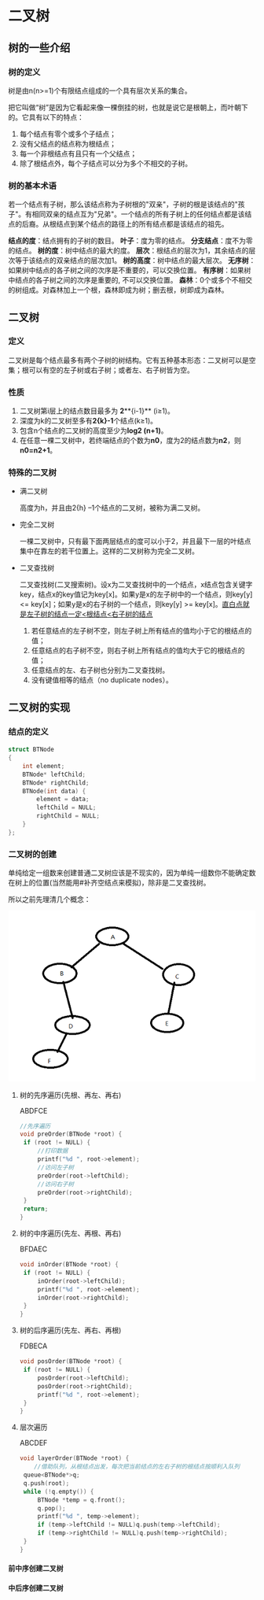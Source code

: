 # 二叉树

## 树的一些介绍

### 树的定义

树是由n(n>=1)个有限结点组成的一个具有层次关系的集合。

把它叫做“树”是因为它看起来像一棵倒挂的树，也就是说它是根朝上，而叶朝下的。它具有以下的特点：

1. 每个结点有零个或多个子结点；
2. 没有父结点的结点称为根结点；
3.  每一个非根结点有且只有一个父结点；
4.  除了根结点外，每个子结点可以分为多个不相交的子树。

### 树的基本术语

若一个结点有子树，那么该结点称为子树根的"双亲"，子树的根是该结点的"孩子"。有相同双亲的结点互为"兄弟"。一个结点的所有子树上的任何结点都是该结点的后裔。从根结点到某个结点的路径上的所有结点都是该结点的祖先。

**结点的度**：结点拥有的子树的数目。
**叶子**：度为零的结点。
**分支结点**：度不为零的结点。
**树的度**：树中结点的最大的度。
**层次**：根结点的层次为1，其余结点的层次等于该结点的双亲结点的层次加1。
**树的高度**：树中结点的最大层次。
**无序树**：如果树中结点的各子树之间的次序是不重要的，可以交换位置。
**有序树**：如果树中结点的各子树之间的次序是重要的, 不可以交换位置。
**森林**：0个或多个不相交的树组成。对森林加上一个根，森林即成为树；删去根，树即成为森林。

## 二叉树

### 定义

二叉树是每个结点最多有两个子树的树结构。它有五种基本形态：二叉树可以是空集；根可以有空的左子树或右子树；或者左、右子树皆为空。

### 性质

1. 二叉树第i层上的结点数目最多为 **2****{i-1}** (i≥1)。
2. 深度为k的二叉树至多有**2{k}-1**个结点(k≥1)。
3. 包含n个结点的二叉树的高度至少为**log2 (n+1)**。
4. 在任意一棵二叉树中，若终端结点的个数为**n0**，度为2的结点数为**n2**，则**n0=n2+1**。

### 特殊的二叉树

- 满二叉树

  高度为h，并且由2{h} –1个结点的二叉树，被称为满二叉树。

- 完全二叉树

  一棵二叉树中，只有最下面两层结点的度可以小于2，并且最下一层的叶结点集中在靠左的若干位置上。这样的二叉树称为完全二叉树。

- 二叉查找树

  二叉查找树(二叉搜索树)。设x为二叉查找树中的一个结点，x结点包含关键字key，结点x的key值记为key[x]。如果y是x的左子树中的一个结点，则key[y] <= key[x]；如果y是x的右子树的一个结点，则key[y] >= key[x]。<u>直白点就是左子树的结点一定<根结点<右子树的结点</u>

  1.  若任意结点的左子树不空，则左子树上所有结点的值均小于它的根结点的值；
  2. 任意结点的右子树不空，则右子树上所有结点的值均大于它的根结点的值；
  3. 任意结点的左、右子树也分别为二叉查找树。
  4. 没有键值相等的结点（no duplicate nodes）。

## 二叉树的实现

### 结点的定义

```c++
struct BTNode
{
	int element;
	BTNode* leftChild;
	BTNode* rightChild;
	BTNode(int data) {
		element = data;
		leftChild = NULL;
		rightChild = NULL;
	}
};
```

### 二叉树的创建

单纯给定一组数来创建普通二叉树应该是不现实的，因为单纯一组数你不能确定数在树上的位置(当然能用#补齐空结点来模拟)，除非是二叉查找树。

所以之前先理清几个概念：

![有如下树](https://github.com/Zbeginner/StudyNotes/blob/master/image/%E5%BE%AE%E4%BF%A1%E5%9B%BE%E7%89%87_20190408214612.png)

1. 树的先序遍历(先根、再左、再右)

   ABDFCE

   ```c++
   //先序遍历
   void preOrder(BTNode *root) {
   	if (root != NULL) {
   		//打印数据
   		printf("%d ", root->element);
   		//访问左子树
   		preOrder(root->leftChild);
   		//访问右子树
   		preOrder(root->rightChild);
   	}
   	return;
   }
   ```

   

2. 树的中序遍历(先左、再根、再右)

   BFDAEC

   ```c++
   void inOrder(BTNode *root) {
   	if (root != NULL) {
   		inOrder(root->leftChild);
   		printf("%d ", root->element);
   		inOrder(root->rightChild);
   	}
   }
   ```

   

3. 树的后序遍历(先左、再右、再根)

   FDBECA

   ```c++
   void posOrder(BTNode *root) {
   	if (root != NULL) {
   		posOrder(root->leftChild);
   		posOrder(root->rightChild);
   		printf("%d ", root->element);
   	}
   }
   ```

4. 层次遍历

   ABCDEF

   ```c++
   void layerOrder(BTNode *root) {
       //借助队列，从根结点出发，每次把当前结点的左右子树的根结点按顺利入队列
   	queue<BTNode*>q;
   	q.push(root);
   	while (!q.empty()) {
   		BTNode *temp = q.front();
   		q.pop();
   		printf("%d ", temp->element);
   		if (temp->leftChild != NULL)q.push(temp->leftChild);
   		if (temp->rightChild != NULL)q.push(temp->rightChild);
   	}
   }
   ```

   

#### 前中序创建二叉树

#### 中后序创建二叉树
